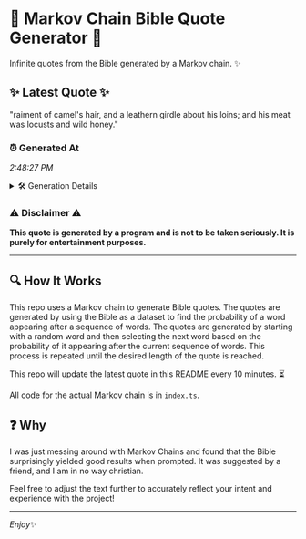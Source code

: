 # 📖 Markov Chain Bible Quote Generator 📖

Infinite quotes from the Bible generated by a Markov chain. ✨

## ✨ Latest Quote ✨
"raiment of camel's hair, and a leathern girdle about his loins; and his meat was locusts and wild honey."

### ⏰ Generated At
*2:48:27 PM*

<details>
    <summary>🛠️ Generation Details</summary>
    <p>
        <strong>🌱 Seed:</strong> raiment<br>
        <strong>🔄 Iterations:</strong> 18<br>
        <strong>📜 Context History:</strong><br>[ raiment ]: of<br>[ raiment, of ]: camel's<br>[ raiment, of, camel's ]: hair,<br>[ raiment, of, camel's, hair, ]: and<br>[ raiment, of, camel's, hair,, and ]: a<br>[ raiment, of, camel's, hair,, and, a ]: leathern<br>[ of, camel's, hair,, and, a, leathern ]: girdle<br>[ camel's, hair,, and, a, leathern, girdle ]: about<br>[ hair,, and, a, leathern, girdle, about ]: his<br>[ and, a, leathern, girdle, about, his ]: loins;<br>[ a, leathern, girdle, about, his, loins; ]: and<br>[ leathern, girdle, about, his, loins;, and ]: his<br>[ girdle, about, his, loins;, and, his ]: meat<br>[ about, his, loins;, and, his, meat ]: was<br>[ his, loins;, and, his, meat, was ]: locusts<br>[ loins;, and, his, meat, was, locusts ]: and<br>[ and, his, meat, was, locusts, and ]: wild<br>[ his, meat, was, locusts, and, wild ]: honey.<br>
    </p>
</details>

### ⚠️ Disclaimer ⚠️
**This quote is generated by a program and is not to be taken seriously. It is purely for entertainment purposes.**

---

## 🔍 How It Works

This repo uses a Markov chain to generate Bible quotes. The quotes are generated by using the Bible as a dataset to find the probability of a word appearing after a sequence of words. The quotes are generated by starting with a random word and then selecting the next word based on the probability of it appearing after the current sequence of words. This process is repeated until the desired length of the quote is reached.

This repo will update the latest quote in this README every 10 minutes. ⏳

All code for the actual Markov chain is in `index.ts`.

## ❓ Why

I was just messing around with Markov Chains and found that the Bible surprisingly yielded good results when prompted. 
It was suggested by a friend, and I am in no way christian.

Feel free to adjust the text further to accurately reflect your intent and experience with the project!

---

*Enjoy*✨
